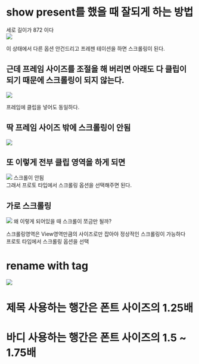# show present를 했을 때 잘되게 하는 방법

세로 길이가 872 이다  
![](images/2021-09-19-18-13-44.png)

이 상태에서 다른 옵션 안건드리고 프레젠 테이션을 하면  스크롤링이 된다.

## 근데 프레임 사이즈를 조절을 해 버리면 아래도 다 클립이 되기 때문에 스크롤링이 되지 않는다.
![](images/2021-09-19-18-14-31.png)

프레임에 클립을 넣어도 동일하다.

## 딱 프레임 사이즈 밖에 스크롤링이 안됨
![](images/2021-09-19-18-31-41.png)

## 또 이렇게 전부 클립 영역을 하게 되면
![](images/2021-09-19-18-37-30.png)
스크롤이 안됨  
그래서 프로토 타입에서 스크롤링 옵션을 선택해주면 된다.
 

 ## 가로 스크롤링
 ![](images/2021-09-19-18-44-34.png)
 왜 이렇게 되어있을 때 스크롤이 쪼금만 될까?

 스크롤링영역은 View영역만큼의 사이즈로만 잡아야 정상적인 스크롤링이 가능하다  
 프로토 타입에서 스크롤링 옵션을 선택

# rename with tag
 ![](images/2021-09-19-20-18-17.png)

 # 제목 사용하는 행간은 폰트 사이즈의 1.25배
 # 바디 사용하는 행간은 폰트 사이즈의 1.5 ~ 1.75배
